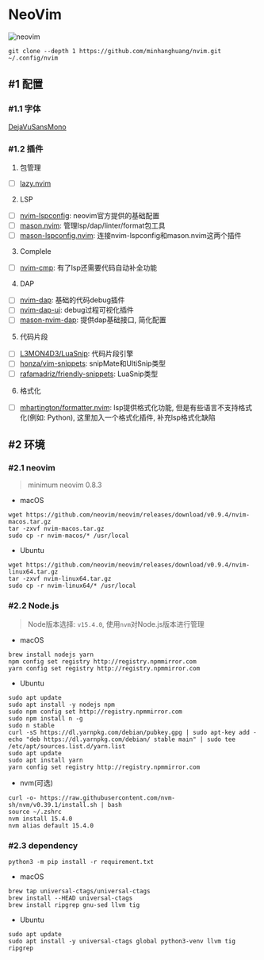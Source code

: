 # NeoVim

![neovim](https://raw.githubusercontent.com/wiki/minhanghuang/nvim/images/cpp-debug.gif)

```shell
git clone --depth 1 https://github.com/minhanghuang/nvim.git ~/.config/nvim
```

## #1 配置

### #1.1 字体

[DejaVuSansMono](https://www.nerdfonts.com/font-downloads)

### #1.2 插件

1. 包管理

- [ ] [lazy.nvim](https://github.com/folke/lazy.nvim)

2. LSP

- [ ] [nvim-lspconfig](https://github.com/neovim/nvim-lspconfig): neovim官方提供的基础配置
- [ ] [mason.nvim](https://github.com/williamboman/mason.nvim): 管理lsp/dap/linter/format包工具
- [ ] [mason-lspconfig.nvim](https://github.com/williamboman/mason-lspconfig.nvim): 连接nvim-lspconfig和mason.nvim这两个插件

3. Complele

- [ ] [nvim-cmp](https://github.com/hrsh7th/nvim-cmp): 有了lsp还需要代码自动补全功能

4. DAP

- [ ] [nvim-dap](https://github.com/mfussenegger/nvim-dap): 基础的代码debug插件
- [ ] [nvim-dap-ui](https://github.com/rcarriga/nvim-dap-ui): debug过程可视化插件
- [ ] [mason-nvim-dap](https://github.com/jay-babu/mason-nvim-dap.nvim): 提供dap基础接口, 简化配置

5. 代码片段

- [ ] [L3MON4D3/LuaSnip](https://github.com/L3MON4D3/LuaSnip): 代码片段引擎 
- [ ] [honza/vim-snippets](https://github.com/honza/vim-snippets): snipMate和UltiSnip类型
- [ ] [rafamadriz/friendly-snippets](https://github.com/rafamadriz/friendly-snippets): LuaSnip类型

6. 格式化

- [ ] [mhartington/formatter.nvim](https://github.com/mhartington/formatter.nvim): lsp提供格式化功能, 但是有些语言不支持格式化(例如: Python), 这里加入一个格式化插件, 补充lsp格式化缺陷

## #2 环境

### #2.1 neovim

> minimum neovim 0.8.3

- macOS

```shell
wget https://github.com/neovim/neovim/releases/download/v0.9.4/nvim-macos.tar.gz
tar -zxvf nvim-macos.tar.gz
sudo cp -r nvim-macos/* /usr/local
```

- Ubuntu

```
wget https://github.com/neovim/neovim/releases/download/v0.9.4/nvim-linux64.tar.gz
tar -zxvf nvim-linux64.tar.gz
sudo cp -r nvim-linux64/* /usr/local
```

### #2.2 Node.js

> Node版本选择: `v15.4.0`, 使用`nvm`对Node.js版本进行管理

- macOS

```shell
brew install nodejs yarn
npm config set registry http://registry.npmmirror.com
yarn config set registry http://registry.npmmirror.com
```

- Ubuntu

```shell
sudo apt update
sudo apt install -y nodejs npm
sudo npm config set http://registry.npmmirror.com
sudo npm install n -g
sudo n stable
curl -sS https://dl.yarnpkg.com/debian/pubkey.gpg | sudo apt-key add -
echo "deb https://dl.yarnpkg.com/debian/ stable main" | sudo tee /etc/apt/sources.list.d/yarn.list
sudo apt update
sudo apt install yarn
yarn config set registry http://registry.npmmirror.com
```

- nvm(可选)

```shell
curl -o- https://raw.githubusercontent.com/nvm-sh/nvm/v0.39.1/install.sh | bash
source ~/.zshrc
nvm install 15.4.0
nvm alias default 15.4.0
```

### #2.3 dependency

```shell
python3 -m pip install -r requirement.txt
```

- macOS

```shell
brew tap universal-ctags/universal-ctags
brew install --HEAD universal-ctags
brew install ripgrep gnu-sed llvm tig
```

- Ubuntu

```shell
sudo apt update
sudo apt install -y universal-ctags global python3-venv llvm tig ripgrep
```
